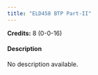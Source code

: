 ```yaml
---
title: "ELD458 BTP Part-II"
---
```

**Credits:** 8 (0-0-16)

#### Description
No description available.